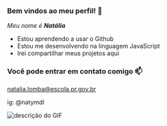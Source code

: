 ### Bem vindos ao meu perfil! 💜

_Meu nome é **Natália**_

- Estou aprendendo a usar o Github
- Estou me desenvolvendo na linguagem JavaScript
- Irei compartilhar meus projetos aqui

### Você pode entrar em contato comigo 📫


natalia.lomba@escola.pr.gov.br

ig: @natymdl

![descrição do GIF](https://media.tenor.com/JQnwvyomDh4AAAAM/dog-blink.gif)
